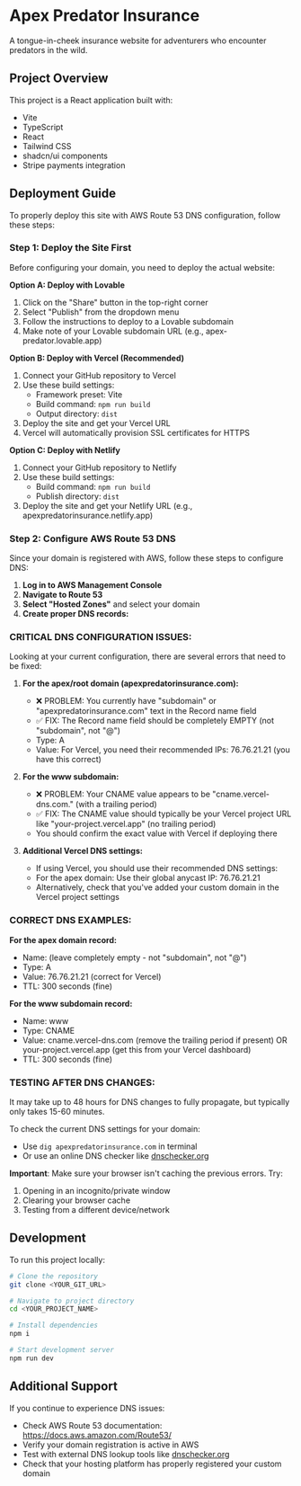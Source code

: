
# Apex Predator Insurance

A tongue-in-cheek insurance website for adventurers who encounter predators in the wild.

## Project Overview

This project is a React application built with:
- Vite
- TypeScript
- React 
- Tailwind CSS
- shadcn/ui components
- Stripe payments integration

## Deployment Guide

To properly deploy this site with AWS Route 53 DNS configuration, follow these steps:

### Step 1: Deploy the Site First

Before configuring your domain, you need to deploy the actual website:

**Option A: Deploy with Lovable**
1. Click on the "Share" button in the top-right corner
2. Select "Publish" from the dropdown menu
3. Follow the instructions to deploy to a Lovable subdomain
4. Make note of your Lovable subdomain URL (e.g., apex-predator.lovable.app)

**Option B: Deploy with Vercel (Recommended)**
1. Connect your GitHub repository to Vercel
2. Use these build settings:
   - Framework preset: Vite
   - Build command: `npm run build`
   - Output directory: `dist`
3. Deploy the site and get your Vercel URL
4. Vercel will automatically provision SSL certificates for HTTPS

**Option C: Deploy with Netlify**
1. Connect your GitHub repository to Netlify
2. Use these build settings:
   - Build command: `npm run build`
   - Publish directory: `dist`
3. Deploy the site and get your Netlify URL (e.g., apexpredatorinsurance.netlify.app)

### Step 2: Configure AWS Route 53 DNS

Since your domain is registered with AWS, follow these steps to configure DNS:

1. **Log in to AWS Management Console**
2. **Navigate to Route 53**
3. **Select "Hosted Zones"** and select your domain
4. **Create proper DNS records:**

### CRITICAL DNS CONFIGURATION ISSUES:

Looking at your current configuration, there are several errors that need to be fixed:

1. **For the apex/root domain (apexpredatorinsurance.com):**
   - ❌ PROBLEM: You currently have "subdomain" or "apexpredatorinsurance.com" text in the Record name field
   - ✅ FIX: The Record name field should be completely EMPTY (not "subdomain", not "@")
   - Type: A
   - Value: For Vercel, you need their recommended IPs: 76.76.21.21 (you have this correct)
   
2. **For the www subdomain:**
   - ❌ PROBLEM: Your CNAME value appears to be "cname.vercel-dns.com." (with a trailing period) 
   - ✅ FIX: The CNAME value should typically be your Vercel project URL like "your-project.vercel.app" (no trailing period)
   - You should confirm the exact value with Vercel if deploying there

3. **Additional Vercel DNS settings:**
   - If using Vercel, you should use their recommended DNS settings:
   - For the apex domain: Use their global anycast IP: 76.76.21.21
   - Alternatively, check that you've added your custom domain in the Vercel project settings

### CORRECT DNS EXAMPLES:

**For the apex domain record:**
- Name: (leave completely empty - not "subdomain", not "@")
- Type: A
- Value: 76.76.21.21 (correct for Vercel)
- TTL: 300 seconds (fine)

**For the www subdomain record:**
- Name: www
- Type: CNAME
- Value: cname.vercel-dns.com (remove the trailing period if present)
  OR your-project.vercel.app (get this from your Vercel dashboard)
- TTL: 300 seconds (fine)

### TESTING AFTER DNS CHANGES:

It may take up to 48 hours for DNS changes to fully propagate, but typically only takes 15-60 minutes.

To check the current DNS settings for your domain:
- Use `dig apexpredatorinsurance.com` in terminal
- Or use an online DNS checker like [dnschecker.org](https://dnschecker.org/)

**Important**: Make sure your browser isn't caching the previous errors. Try:
1. Opening in an incognito/private window
2. Clearing your browser cache
3. Testing from a different device/network

## Development

To run this project locally:

```sh
# Clone the repository
git clone <YOUR_GIT_URL>

# Navigate to project directory
cd <YOUR_PROJECT_NAME>

# Install dependencies
npm i

# Start development server
npm run dev
```

## Additional Support

If you continue to experience DNS issues:
- Check AWS Route 53 documentation: https://docs.aws.amazon.com/Route53/
- Verify your domain registration is active in AWS
- Test with external DNS lookup tools like [dnschecker.org](https://dnschecker.org/)
- Check that your hosting platform has properly registered your custom domain
